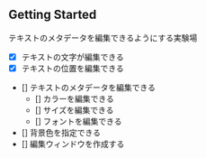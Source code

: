 ## Getting Started

テキストのメタデータを編集できるようにする実験場

- [x] テキストの文字が編集できる
- [x] テキストの位置を編集できる
- [] テキストのメタデータを編集できる
  - [] カラーを編集できる
  - [] サイズを編集できる
  - [] フォントを編集できる
- [] 背景色を指定できる
- [] 編集ウィンドウを作成する